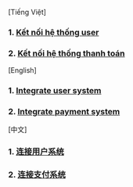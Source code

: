 [Tiếng Việt]
### 1. [Kết nối hệ thống user](wiki/Kết-nối-hệ-thống-user)
### 2. [Kết nối hệ thống thanh toán](wiki/Kết-nối-hệ-thống-thanh-toán)

[English]
### 1. [Integrate user system](wiki/Integrate-user-system)
### 2. [Integrate payment system](wiki/Integrate-payment-system)

[中文]
### 1. [连接用户系统](wiki/连接用户系统)
### 2. [连接支付系统](wiki/连接支付系统)